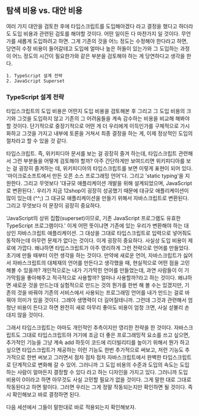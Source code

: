 ## 탐색 비용 vs. 대안 비용

여러 가지 대안을 검토한 후에 타입스크립트를 도입해야겠다 라고 결정을 했다고 하더라도 도입 비용과 관련된 검토를 해야할 것이다. 어떤 일이든 다 마찬가지 일 것이다. 무언가를 새롭게 도입하려고 하면. 그게 기존의 것을 어느 정도는 수정해야 한다라고 하면, 당연히 수정 비용이 들어갈테고 도입에 얼마나 높은 허들이 있는가와 그 도입하는 과정이 어느 정도의 시간이 필요한가와 같은 부분을 검토해야 하는 게 당연하다고 생각을 한다.

```
1. TypeScript 설계 전략
2. JavaScript Superset
```

### TypeScript 설계 전략

타입스크립트의 도입 비용은 어떤지 도입 비용을 검토해본 후 그리고 그 도입 비용의 크기와 그것을 도입하지 않고 기존의 그 어려움들을 계속 감수하는 비용을 비교해 해봐야 할 것이다. 단기적으로 중장기적으로 어떤 게 더 우리에게 이득인가를 구체적으로 가시화하고 그것을 가지고 내부에 토론을 거쳐서 최종 결정을 하는 게, 이제 정상적인 도입의 절차라고 할 수 있을 것 같다. <br />

타입스크립트. 즉, 위키피디아 문서를 보는 걸 굉장히 즐겨 하는데, 타입스크립트 관련해서 그런 부분들을 어떻게 검토해야 할까? 아주 간단하게만 보여드리면 위키피디아를 보는 걸 굉장히 즐겨하는 데, 위키피디아의 타입스크립트를 보면 이렇게 표현이 되어 있다.<br />
'마이크로소프트에서 만든 오픈 소스 프로그래밍 언어'다. 그리고 'static typing'을 지원한다. 그리고 무엇보다 '대규모 애플리케이션 개발을 위해 설계되었으며, JavaScript로 변환된다.'. 우리가 지금 12shop이 굉장히 성공했기 때문에 대규모 애플리케이션이 많이 있는데 (^^;) 그 대규모 애플리케이션을 만들기 위해서 자바스크립트로 변환된다. 그리고 무엇보다 이 문장이 굉장히 중요하다.<br />

'JavaScript의 상위 집합(superset)이므로, 기존 JavaScript 프로그램도 유효한 TypeScript 프로그램이다.' 이게 어떤 뜻이냐면 기존에 있는 우리가 변환해야 하는 대상인 자바스크립트 애플리케이션. 그 대상을 그대로 타입스크립트로 입력으로 넣어줘도 동작하는데 아무런 문제가 없다는 것이다. 이게 굉장히 중요하다. 사실상 도입 비용이 제로에 가깝다. 왜냐하면 타입스크립트가 아주 영리하게 그런 전략으로 언어를 만들었다. 초기에 만들 때부터 이런 생각을 하는 것이다. 만약에 새로운 언어, 자바스크립트가 싫어서 자바스크립트의 대체재의 언어를 만든다고 생각했을 때, 현실적으로 어떤 점을 고민해볼 수 있을까? 개인적으로는 내가 기가막힌 언어를 만들었는데, 과연 사람들이 이 기가막힘을 좋아해주고 적극적으로 사용할까? 얼마나 사용할까?라고 하는 것이다. 왜냐하면 새로운 것을 만드는데 실험적으로 만드는 것의 뭔가를 한번 해 볼 수는 있겠지만, 기존의 것을 바꿔야 기존의 서비스에서 사용되는 프로그래밍 언어를 내가 만드는 걸로 바꿔야 의미가 있을 것이다. 그래야 생명력이 더 길어질테니까. 그런데 그것과 관련해서 엄청난 비용이 든다고 하면 완전히 새로 아무리 좋아도 비용이 엄청 크면, 사실 섣불리 손대지 않을 것이다.<br />

그래서 타입스크립트는 아마도 개인적인 추측이지만 영리한 전략을 한 것이다. 자바스크립트도 그대로 타입스크립트야 거기에 조금 더 좋은 프로그래밍적 요소를 쓰고 싶으면, 추가적인 기능을 그냥 계속 add 하듯이 코드에 리더빌리티를 높이기 위해서 뭔가 하고 싶으면 타입스크립트가 제공하는 이런 기능도 한번 추가적으로 써보고, 저런 기능도 추가적으로 한번 써보고 그러면서 점차 점차 점차 자바스크립트에서 완벽한 타입스크립트로 단계적으로 변화해 갈 수 있어. 그러니까 그 도입 비용의 수준과 도입의 속도는 도입하는 사람이 얼마든지 결정할 수 있다 라고 하는 디자인을 가지고 있다. 그러니까 도입 비용이 0이라고 하면 아무것도 사실 고민할 필요가 없을 것이다. 그게 말한 대로 그대로 작동된다고 하면 말이다. 그러면 우리는 그게 정말 작동되는지만 확인하면 될 것이다. 즉시 확인해보고 바로 결정하면 된다.<br />

다음 세션에서 그들이 말한대로 바로 적용되는지 확인해보자.

